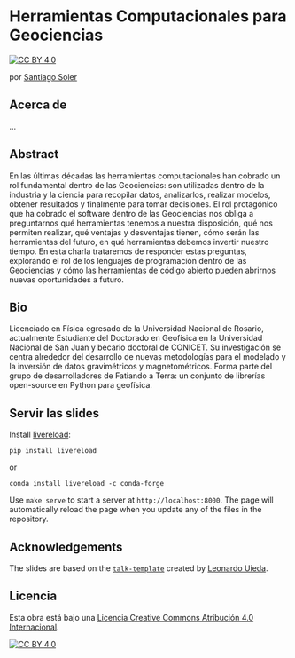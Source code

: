 # Herramientas Computacionales para Geociencias

[![CC BY 4.0][cc-by-shield]][cc-by]

por [Santiago Soler](https://santisoler.github.io)


## Acerca de

...


## Abstract

En las últimas décadas las herramientas computacionales han cobrado un rol
fundamental dentro de las Geociencias: son utilizadas dentro de la industria
y la ciencia para recopilar datos, analizarlos, realizar modelos, obtener
resultados y finalmente para tomar decisiones.
El rol protagónico que ha cobrado el software dentro de las Geociencias nos
obliga a preguntarnos qué herramientas tenemos a nuestra disposición, qué nos
permiten realizar, qué ventajas y desventajas tienen, cómo serán las
herramientas del futuro, en qué herramientas debemos invertir nuestro tiempo.
En esta charla trataremos de responder estas preguntas, explorando el rol de
los lenguajes de programación dentro de las Geociencias y cómo las herramientas
de código abierto pueden abrirnos nuevas oportunidades a futuro.

## Bio

Licenciado en Física egresado de la Universidad Nacional de Rosario,
actualmente Estudiante del Doctorado en Geofísica en la Universidad Nacional de
San Juan y becario doctoral de CONICET.
Su investigación se centra alrededor del desarrollo de nuevas metodologías
para el modelado y la inversión de datos gravimétricos y magnetométricos.
Forma parte del grupo de desarrolladores de Fatiando a Terra: un conjunto de
librerías open-source en Python para geofísica.



## Servir las slides

Install [livereload](https://github.com/lepture/python-livereload):

```
pip install livereload
```

or

```
conda install livereload -c conda-forge
```

Use `make serve` to start a server at `http://localhost:8000`. The page will
automatically reload the page when you update any of the files in the
repository.

## Acknowledgements

The slides are based on the
[`talk-template`](https://github.com/leouieda/talk-template) created by
[Leonardo Uieda](https://www.leouieda.com).

## Licencia

Esta obra está bajo una
[Licencia Creative Commons Atribución 4.0 Internacional][cc-by].

[![CC BY 4.0][cc-by-image]][cc-by]

[cc-by]: https://creativecommons.org/licenses/by/4.0/deed.es
[cc-by-image]: https://i.creativecommons.org/l/by/4.0/88x31.png
[cc-by-shield]: https://img.shields.io/badge/License-CC%20BY%204.0-lightgrey.svg
